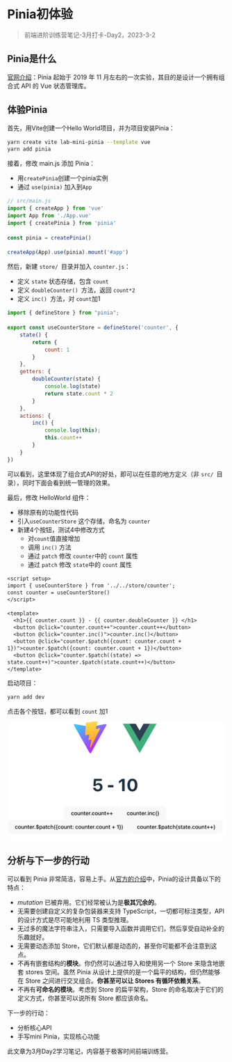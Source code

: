 # Pinia初体验

> 前端进阶训练营笔记-3月打卡-Day2，2023-3-2

## Pinia是什么

[官网介绍](https://pinia.vuejs.org/zh/introduction.html)：Pinia 起始于 2019 年 11 月左右的一次实验，其目的是设计一个拥有组合式 API 的 Vue 状态管理库。

## 体验Pinia

首先，用Vite创建一个Hello World项目，并为项目安装Pinia：

```Bash
yarn create vite lab-mini-pinia --template vue
yarn add pinia
```

接着，修改 main.js 添加 Pinia：

- 用`createPinia`创建一个pinia实例
- 通过 `use(pinia)` 加入到`App`

```JavaScript
// src/main.js
import { createApp } from 'vue'
import App from './App.vue'
import { createPinia } from 'pinia'

const pinia = createPinia()

createApp(App).use(pinia).mount('#app')
```

然后，新建 `store/ `目录并加入 `counter.js`：

- 定义 `state` 状态存储，包含 `count`
- 定义 `doubleCounter() `方法，返回 `count*2`
- 定义 `inc() `方法，对 `count`加1

```JavaScript
import { defineStore } from "pinia";

export const useCounterStore = defineStore('counter', {
    state() {
        return {
            count: 1
        }
    },
    getters: {
        doubleCounter(state) {
            console.log(state)
            return state.count * 2
        }
    },
    actions: {
        inc() {
            console.log(this);
            this.count++
        }
    }
})

```

可以看到，这里体现了组合式API的好处，即可以在任意的地方定义（非 `src/ `目录），同时下面会看到统一管理的效果。

最后，修改 HelloWorld 组件：

- 移除原有的功能性代码
- 引入`useCounterStore` 这个存储，命名为 `counter`
- 新建4个按钮，测试4中修改方式
    - 对`count`值直接增加
    - 调用 `inc()` 方法
    - 通过 `patch` 修改 `counter`中的 `count` 属性
    - 通过 `patch` 修改 `state`中的 `count` 属性

```Vue
<script setup>
import { useCounterStore } from '../../store/counter';
const counter = useCounterStore()
</script>

<template>
  <h1>{{ counter.count }} - {{ counter.doubleCounter }} </h1>
  <button @click="counter.count++">counter.count++</button>
  <button @click="counter.inc()">counter.inc()</button>
  <button @click="counter.$patch({count: counter.count + 1})">counter.$patch({count: counter.count + 1})</button>
  <button @click="counter.$patch((state) => state.count++)">counter.$patch(state.count++)</button>
</template>
```

启动项目：

```Bash
yarn add dev
```

点击各个按钮，都可以看到 `count` 加1

![](./images/pinia-helloworld.png)

## 分析与下一步的行动

可以看到 Pinia 非常简洁，容易上手。从[官方的介绍](https://pinia.vuejs.org/zh/introduction.html)中，Pinia的设计具备以下的特点：

- *mutation* 已被弃用。它们经常被认为是**极其冗余的**。
- 无需要创建自定义的复杂包装器来支持 TypeScript，一切都可标注类型，API 的设计方式是尽可能地利用 TS 类型推理。
- 无过多的魔法字符串注入，只需要导入函数并调用它们，然后享受自动补全的乐趣就好。
- 无需要动态添加 Store，它们默认都是动态的，甚至你可能都不会注意到这点。
- 不再有嵌套结构的**模块**。你仍然可以通过导入和使用另一个 Store 来隐含地嵌套 stores 空间。虽然 Pinia 从设计上提供的是一个扁平的结构，但仍然能够在 Store 之间进行交叉组合。**你甚至可以让 Stores 有循环依赖关系**。
- 不再有**可命名的模块**。考虑到 Store 的扁平架构，Store 的命名取决于它们的定义方式，你甚至可以说所有 Store 都应该命名。

下一步的行动：

- 分析核心API
- 手写mini Pinia，实现核心功能

此文章为3月Day2学习笔记，内容基于极客时间前端训练营。
